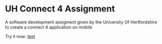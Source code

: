 # UH Connect 4 Assignment
A software development assigment given by the University Of Hertfordshire to create a connect 4 application on mobile

Try it now: [text](https://theokameku.github.io/Mobile-Connect-4/Connect-4/)